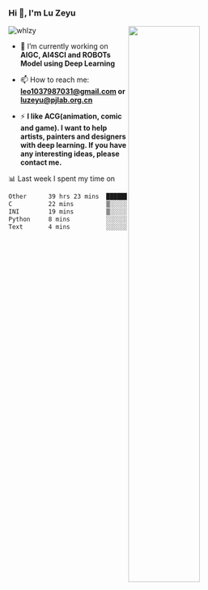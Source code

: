 ### Hi 👋, I'm Lu Zeyu

<img src="https://komarev.com/ghpvc/?username=whlzy&label=Profile%20views&color=0e75b6&style=flat" alt="whlzy" />
<img align="right" width="53%" src="https://github-readme-stats.vercel.app/api?username=whlzy&show_icons=true">

- 🔭 I’m currently working on **AIGC, AI4SCI and ROBOTs Model using Deep Learning**

- 📫 How to reach me: **leo1037987031@gmail.com or luzeyu@pjlab.org.cn**

- ⚡ **I like ACG(animation, comic and game). I want to help artists, painters and designers with deep learning. If you have any interesting ideas, please contact me.**

📊 Last week I spent my time on

<!--START_SECTION:waka-->

```txt
Other      39 hrs 23 mins  ████████████████████████▒   97.63 %
C          22 mins         ▒░░░░░░░░░░░░░░░░░░░░░░░░   00.91 %
INI        19 mins         ▒░░░░░░░░░░░░░░░░░░░░░░░░   00.81 %
Python     8 mins          ░░░░░░░░░░░░░░░░░░░░░░░░░   00.35 %
Text       4 mins          ░░░░░░░░░░░░░░░░░░░░░░░░░   00.21 %
```

<!--END_SECTION:waka-->

